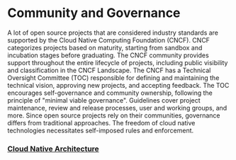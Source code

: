 # Community and Governance

 A lot of open source projects that are considered industry standards are supported by the Cloud Native Computing Foundation (CNCF). CNCF categorizes projects based on maturity, starting from sandbox and incubation stages before graduating. The CNCF community provides support throughout the entire lifecycle of projects, including public visibility and classification in the CNCF Landscape. The CNCF has a Technical Oversight Committee (TOC) responsible for defining and maintaining the technical vision, approving new projects, and accepting feedback. The TOC encourages self-governance and community ownership, following the principle of "minimal viable governance". Guidelines cover project maintenance, review and release processes, user and working groups, and more. Since open source projects rely on their communities, governance differs from traditional approaches. The freedom of cloud native technologies necessitates self-imposed rules and enforcement.

### [**Cloud Native Architecture**](https://kevinsulatra.github.io/k8snotes/kcna_notes/cn_arch.html)

